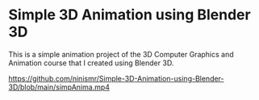 # Simple 3D Animation using Blender 3D
This is a simple animation project of the 3D Computer Graphics and Animation course that I created using Blender 3D.


https://github.com/ninismr/Simple-3D-Animation-using-Blender-3D/blob/main/simpAnima.mp4
